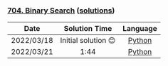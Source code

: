 ### [704. Binary Search](https://leetcode.com/problems/binary-search/) ([solutions](https://github.com/pete-debiase/Comprog/blob/main/Solutions/704.%20Binary%20Search/))

|    Date    |    Solution Time    |                                                         Language                                                         |
|:----------:|:-------------------:|:------------------------------------------------------------------------------------------------------------------------:|
| 2022/03/18 | Initial solution 😊 |      [Python](https://github.com/pete-debiase/Comprog/blob/main/Solutions/704.%20Binary%20Search/binary_search.py)       |
| 2022/03/21 |        1:44         | [Python](https://github.com/pete-debiase/Comprog/blob/main/Solutions/704.%20Binary%20Search/binary_search_2022-03-21.py) |
